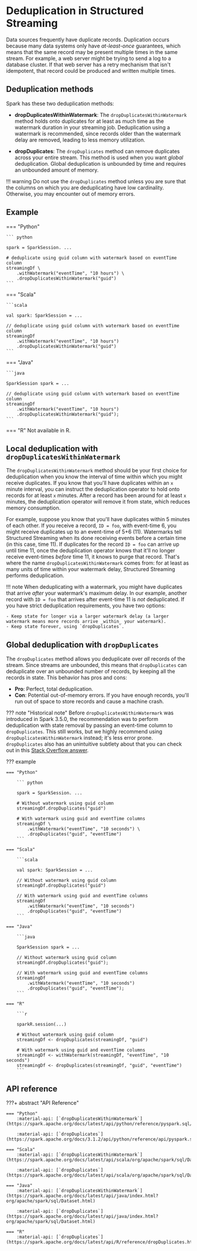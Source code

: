# Deduplication in Structured Streaming

Data sources frequently have duplicate records. Duplication occurs because many data systems only have _at-least-once_ guarantees, which means that the same record may be present multiple times in the same stream. For example, a web server might be trying to send a log to a database cluster. If that web server has a retry mechanism that isn't idempotent, that record could be produced and written multiple times.


## Deduplication methods

Spark has these two deduplication methods:

- **dropDuplicatesWithinWatermark**: The `dropDuplicatesWithinWatermark` method holds onto duplicates for at least as much time as the watermark duration in your streaming job. Deduplication using a watermark is recommended, since records older than the watermark delay are removed, leading to less memory utilization.

- **dropDuplicates**: The `dropDuplicates` method can remove duplicates across your entire stream. This method is used when you want _global_ deduplication. Global deduplication is unbounded by time and requires an unbounded amount of memory.

!!! warning
    Do not use the `dropDuplicates` method unless you are sure that the columns on which you are deduplicating have low cardinality. Otherwise, you may encounter out of memory errors.

## Example
 
=== "Python"

    ``` python
            
    spark = SparkSession. ...

    # deduplicate using guid column with watermark based on eventTime column
    streamingDf \
        .withWatermark("eventTime", "10 hours") \
        .dropDuplicatesWithinWatermark("guid")
    ```

=== "Scala"

    ```scala

    val spark: SparkSession = ...

    // deduplicate using guid column with watermark based on eventTime column
    streamingDf
        .withWatermark("eventTime", "10 hours")
        .dropDuplicatesWithinWatermark("guid")        
    ```

=== "Java"

    ```java

    SparkSession spark = ...

    // deduplicate using guid column with watermark based on eventTime column
    streamingDf
        .withWatermark("eventTime", "10 hours")
        .dropDuplicatesWithinWatermark("guid");        
    ```

=== "R"
    Not available in R.



## Local deduplication with `dropDuplicatesWithinWatermark`

The `dropDuplicatesWithinWatermark` method should be your first choice for deduplication when you know the interval of time within which you might receive duplicates. <!-- (TODO: is this true? what do people use to figure this out?) --> If you know that you'll have duplicates within an `x` minute interval, you can instruct the deduplication operator to hold onto records for at least `x` minutes. After a record has been around for at least `x` minutes, the deduplication operator will remove it from state, which reduces memory consumption.

<!-- add conceptual walkthrough-->
For example, suppose you know that you'll have duplicates within 5 minutes of each other. If you receive a record, `ID = foo`, with event-time 6, you might receive duplicates up to an event-time of 5+6 (11). Watermarks tell Structured Streaming when its done receiving events before a certain time (in this case, time 11). If duplicates for the record `ID = foo` can arrive up until time 11, once the deduplication operator knows that it'll no longer receive event-times _before_ time 11, it knows to purge that record. That's where the name `dropDuplicatesWithinWatermark` comes from: for at least as many units of time within your watermark delay, Structured Streaming performs deduplication.

<!--For an end-to-end example, see [example](). not sure what you intend here-->

!!! note
    When deduplicating with a watermark, you might have duplicates that arrive _after_ your watermark's maximum delay. In our example, another record with `ID = foo` that arrives after event-time 11 is _not_ deduplicated. If you have strict deduplication requirements, you have two options:

    - Keep state for longer via a larger watermark delay (a larger watermark means more records arrive _within_ your watermark).
    - Keep state forever, using `dropDuplicates`.

## Global deduplication with `dropDuplicates`

The `dropDuplicates` method allows you deduplicate over _all_ records of the stream. Since streams are unbounded, this means that `dropDuplicates` can deduplicate over an unbounded number of records, by keeping all the records in state. This behavior has pros and cons:

- **Pro**: Perfect, total deduplication.
- **Con**: Potential out-of-memory errors. If you have enough records, you'll run out of space to store records and cause a machine crash.

??? note "Historical note"
    Before `dropDuplicatesWithinWatermark` was introduced in Spark 3.5.0, the recommendation was to perform deduplication with state removal by passing an event-time column to `dropDuplicates`. This still works, but we highly recommend using `dropDuplicatesWithinWatermark` instead; it's less error prone. `dropDuplicates` also has an unintuitive subtlety about that you can check out in this [Stack Overflow answer](https://stackoverflow.com/a/77441576).

??? example
 
    === "Python"

        ``` python
                
        spark = SparkSession. ...

        # Without watermark using guid column
        streamingDf.dropDuplicates("guid")

        # With watermark using guid and eventTime columns
        streamingDf \
            .withWatermark("eventTime", "10 seconds") \
            .dropDuplicates("guid", "eventTime")   
        ```

    === "Scala"

        ```scala

        val spark: SparkSession = ...

        // Without watermark using guid column
        streamingDf.dropDuplicates("guid")

        // With watermark using guid and eventTime columns
        streamingDf
            .withWatermark("eventTime", "10 seconds")
            .dropDuplicates("guid", "eventTime")        
        ```

    === "Java"

        ```java

        SparkSession spark = ...

        // Without watermark using guid column
        streamingDf.dropDuplicates("guid");

        // With watermark using guid and eventTime columns
        streamingDf
            .withWatermark("eventTime", "10 seconds")
            .dropDuplicates("guid", "eventTime");        
        ```

    === "R"

        ```r

        sparkR.session(...)

        # Without watermark using guid column
        streamingDf <- dropDuplicates(streamingDf, "guid")

        # With watermark using guid and eventTime columns
        streamingDf <- withWatermark(streamingDf, "eventTime", "10 seconds")
        streamingDf <- dropDuplicates(streamingDf, "guid", "eventTime")        
        ```

## API reference
???+ abstract "API Reference"

    === "Python"
        :material-api: [`dropDuplicatesWithinWatermark`](https://spark.apache.org/docs/latest/api/python/reference/pyspark.sql/api/pyspark.sql.DataFrame.dropDuplicatesWithinWatermark.html)

        :material-api: [`dropDuplicates`](https://spark.apache.org/docs/3.1.2/api/python/reference/api/pyspark.sql.DataFrame.dropDuplicates.html)
    
    === "Scala"
        :material-api: [`dropDuplicatesWithinWatermark`](https://spark.apache.org/docs/latest/api/scala/org/apache/spark/sql/Dataset.html#dropDuplicatesWithinWatermark(col1:String,cols:String*):org.apache.spark.sql.Dataset%5BT%5D)

        :material-api: [`dropDuplicates`](https://spark.apache.org/docs/latest/api/scala/org/apache/spark/sql/Dataset.html#dropDuplicates(col1:String,cols:String*):org.apache.spark.sql.Dataset%5BT%5D)
    
    === "Java"
        :material-api: [`dropDuplicatesWithinWatermark`](https://spark.apache.org/docs/latest/api/java/index.html?org/apache/spark/sql/Dataset.html)

        :material-api: [`dropDuplicates`](https://spark.apache.org/docs/latest/api/java/index.html?org/apache/spark/sql/Dataset.html)

    === "R"
        :material-api: [`dropDuplicates`](https://spark.apache.org/docs/latest/api/R/reference/dropDuplicates.html)

